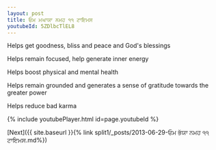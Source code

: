 ```yaml
---
layout: post
title: ਓਮ ਮਘਾਯਾ ਨਮਹ ੧੧ ਟਾਇਮਸ
youtubeId: 5ZDlbcTlEL8
---
```

 
 
Helps get goodness, bliss and peace and God's blessings
 
Helps remain focused, help generate inner energy 
 
Helps boost physical and mental health 
 
Helps remain grounded and generates a sense of gratitude towards the greater power 
 
Helps reduce bad karma
 
 
 
 


{% include youtubePlayer.html id=page.youtubeId %}
 
[Next]({{ site.baseurl }}{% link  split1/_posts/2013-06-29-ਓਮ ਭੱਯਾ ਨਮਹ ੧੧ ਟਾਇਮਸ.md%})
 
